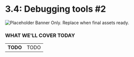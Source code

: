 # 3.4: Debugging tools #2

![Placeholder Banner Only. Replace when final assets ready.](_media/day-04.png)

### WHAT WE'LL COVER TODAY

| | |
|:--|:--- |
| **TODO** | TODO |

